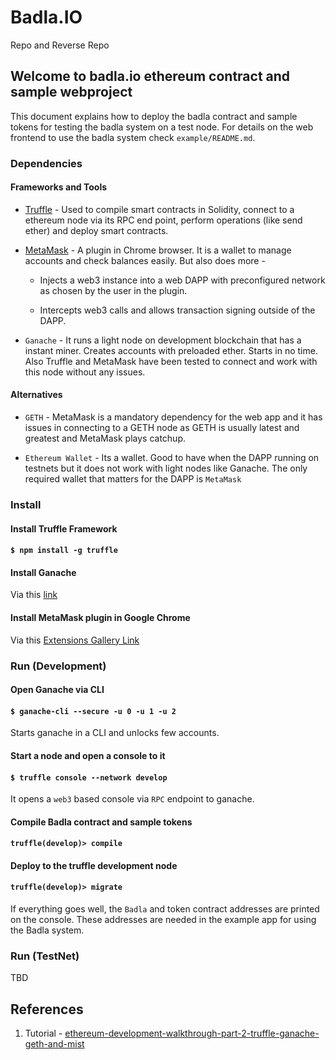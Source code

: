 # Badla.IO

Repo and Reverse Repo

## Welcome to badla.io ethereum contract and sample webproject

This document explains how to deploy the badla contract and sample tokens for testing the badla system on a test node. For details on the web frontend to use the badla system check `example/README.md`.

### Dependencies

#### Frameworks and Tools

* [Truffle](http://truffleframework.com) - Used to compile smart contracts in Solidity, connect to a ethereum node via its RPC end point, perform operations (like send ether) and deploy smart contracts.

* [MetaMask](http://metamask.io) - A plugin in Chrome browser. It is a wallet to manage accounts and check balances easily. But also does more -
    * Injects a web3 instance into a web DAPP with preconfigured network as chosen by the user in the plugin.

    * Intercepts web3 calls and allows transaction signing outside of the DAPP.

* `Ganache` - It runs a light node on development blockchain that has a instant miner. Creates accounts with preloaded ether. Starts in no time. Also Truffle and MetaMask have been tested to connect and work with this node without any issues.

#### Alternatives

* `GETH` - MetaMask is a mandatory dependency for the web app and it has issues in connecting to a GETH node as GETH is usually latest and greatest and MetaMask plays catchup.

* `Ethereum Wallet` - Its a wallet. Good to have when the DAPP running on testnets but it does not work with light nodes like Ganache. The only required wallet that matters for the DAPP is `MetaMask`

### Install

#### Install Truffle Framework

#### `$ npm install -g truffle`

#### Install Ganache

Via this [link](http://truffleframework.com/ganache/)

#### Install MetaMask plugin in Google Chrome

Via this [Extensions Gallery Link](https://chrome.google.com/webstore/detail/metamask/nkbihfbeogaeaoehlefnkodbefgpgknn)

### Run (Development)

#### Open Ganache via CLI

#### `$ ganache-cli --secure -u 0 -u 1 -u 2`

Starts ganache in a CLI and unlocks few accounts.

#### Start a node and open a console to it

#### `$ truffle console --network develop`

It opens a `web3` based console via `RPC` endpoint to ganache.

#### Compile Badla contract and sample tokens

#### `truffle(develop)> compile`

#### Deploy to the truffle development node
#### `truffle(develop)> migrate`

If everything goes well, the `Badla` and token contract addresses are printed on the console. These addresses are needed in the example app for using the Badla system.

### Run (TestNet)

TBD

## References

1. Tutorial - [ ethereum-development-walkthrough-part-2-truffle-ganache-geth-and-mist](https://hackernoon.com/ethereum-development-walkthrough-part-2-truffle-ganache-geth-and-mist-8d6320e12269)
